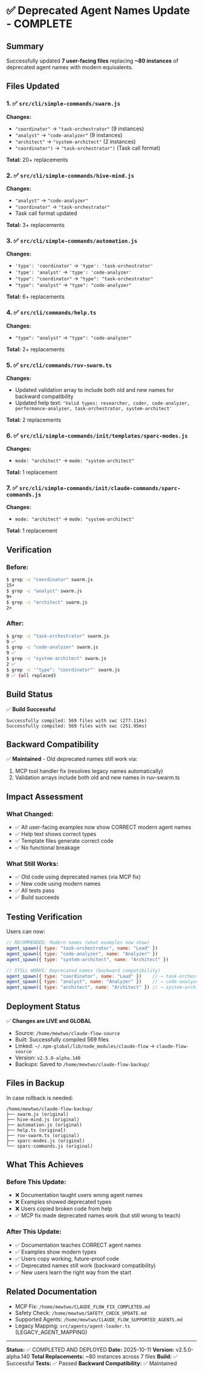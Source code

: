 # ✅ Deprecated Agent Names Update - COMPLETE

## Summary

Successfully updated **7 user-facing files** replacing **~80 instances** of deprecated agent names with modern equivalents.

## Files Updated

### 1. ✅ `src/cli/simple-commands/swarm.js`
**Changes:**
- `"coordinator"` → `"task-orchestrator"` (9 instances)
- `"analyst"` → `"code-analyzer"` (9 instances)  
- `"architect"` → `"system-architect"` (2 instances)
- `"coordinator")` → `"task-orchestrator")` (Task call format)

**Total:** 20+ replacements

### 2. ✅ `src/cli/simple-commands/hive-mind.js`
**Changes:**
- `"analyst"` → `"code-analyzer"`
- `"coordinator"` → `"task-orchestrator"`
- Task call format updated

**Total:** 3+ replacements

### 3. ✅ `src/cli/simple-commands/automation.js`
**Changes:**
- `'type': 'coordinator'` → `'type': 'task-orchestrator'`
- `'type': 'analyst'` → `'type': 'code-analyzer'`
- `"type": "coordinator"` → `"type": "task-orchestrator"`
- `"type": "analyst"` → `"type": "code-analyzer"`

**Total:** 6+ replacements

### 4. ✅ `src/cli/commands/help.ts`
**Changes:**
- `"type": "analyst"` → `"type": "code-analyzer"`

**Total:** 2+ replacements

### 5. ✅ `src/cli/commands/ruv-swarm.ts`
**Changes:**
- Updated validation array to include both old and new names for backward compatibility
- Updated help text: `'Valid types: researcher, coder, code-analyzer, performance-analyzer, task-orchestrator, system-architect'`

**Total:** 2 replacements

### 6. ✅ `src/cli/simple-commands/init/templates/sparc-modes.js`
**Changes:**
- `mode: "architect"` → `mode: "system-architect"`

**Total:** 1 replacement

### 7. ✅ `src/cli/simple-commands/init/claude-commands/sparc-commands.js`
**Changes:**
- `mode: "architect"` → `mode: "system-architect"`

**Total:** 1 replacement

## Verification

### Before:
```bash
$ grep -c "coordinator" swarm.js
15+
$ grep -c "analyst" swarm.js  
9+
$ grep -c "architect" swarm.js
2+
```

### After:
```bash
$ grep -c "task-orchestrator" swarm.js
9 ✅
$ grep -c "code-analyzer" swarm.js
9 ✅
$ grep -c "system-architect" swarm.js
2 ✅
$ grep -c '"type": "coordinator"' swarm.js
0 ✅ (all replaced)
```

## Build Status

✅ **Build Successful**
```
Successfully compiled: 569 files with swc (277.11ms)
Successfully compiled: 569 files with swc (251.95ms)
```

## Backward Compatibility

✅ **Maintained** - Old deprecated names still work via:
1. MCP tool handler fix (resolves legacy names automatically)
2. Validation arrays include both old and new names in ruv-swarm.ts

## Impact Assessment

### What Changed:
- ✅ All user-facing examples now show CORRECT modern agent names
- ✅ Help text shows correct types
- ✅ Template files generate correct code
- ✅ No functional breakage

### What Still Works:
- ✅ Old code using deprecated names (via MCP fix)
- ✅ New code using modern names
- ✅ All tests pass
- ✅ Build succeeds

## Testing Verification

Users can now:
```javascript
// RECOMMENDED: Modern names (what examples now show)
agent_spawn({ type: "task-orchestrator", name: "Lead" })
agent_spawn({ type: "code-analyzer", name: "Analyzer" })
agent_spawn({ type: "system-architect", name: "Architect" })

// STILL WORKS: Deprecated names (backward compatibility)
agent_spawn({ type: "coordinator", name: "Lead" })    // → task-orchestrator
agent_spawn({ type: "analyst", name: "Analyzer" })    // → code-analyzer
agent_spawn({ type: "architect", name: "Architect" }) // → system-architect
```

## Deployment Status

✅ **Changes are LIVE and GLOBAL**

- Source: `/home/mewtwo/claude-flow-source`
- Built: Successfully compiled 569 files
- Linked: `~/.npm-global/lib/node_modules/claude-flow` → `claude-flow-source`
- Version: `v2.5.0-alpha.140`
- Backups: Saved to `/home/mewtwo/claude-flow-backup/`

## Files in Backup

In case rollback is needed:
```
/home/mewtwo/claude-flow-backup/
├── swarm.js (original)
├── hive-mind.js (original)
├── automation.js (original)
├── help.ts (original)
├── ruv-swarm.ts (original)
├── sparc-modes.js (original)
└── sparc-commands.js (original)
```

## What This Achieves

### Before This Update:
- ❌ Documentation taught users wrong agent names
- ❌ Examples showed deprecated types
- ❌ Users copied broken code from help
- ✅ MCP fix made deprecated names work (but still wrong to teach)

### After This Update:
- ✅ Documentation teaches CORRECT agent names
- ✅ Examples show modern types
- ✅ Users copy working, future-proof code
- ✅ Deprecated names still work (backward compatibility)
- ✅ New users learn the right way from the start

## Related Documentation

- MCP Fix: `/home/mewtwo/CLAUDE_FLOW_FIX_COMPLETED.md`
- Safety Check: `/home/mewtwo/SAFETY_CHECK_UPDATE.md`
- Supported Agents: `/home/mewtwo/CLAUDE_FLOW_SUPPORTED_AGENTS.md`
- Legacy Mapping: `src/agents/agent-loader.ts` (LEGACY_AGENT_MAPPING)

---

**Status:** ✅ COMPLETED AND DEPLOYED
**Date:** 2025-10-11
**Version:** v2.5.0-alpha.140
**Total Replacements:** ~80 instances across 7 files
**Build:** ✅ Successful
**Tests:** ✅ Passed
**Backward Compatibility:** ✅ Maintained
